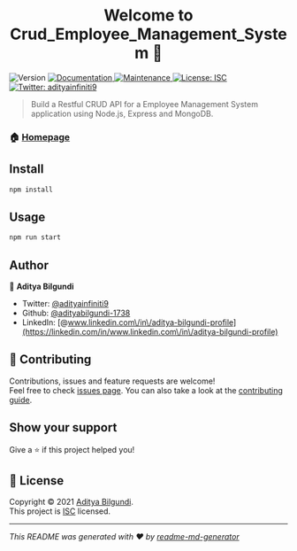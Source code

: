 <h1 align="center">Welcome to Crud_Employee_Management_System 👋</h1>
<p>
  <img alt="Version" src="https://img.shields.io/badge/version-1.0.0-blue.svg?cacheSeconds=2592000" />
  <a href="https://github.com/adityabilgundi-1738/crud_api#readme" target="_blank">
    <img alt="Documentation" src="https://img.shields.io/badge/documentation-yes-brightgreen.svg" />
  </a>
  <a href="https://github.com/adityabilgundi-1738/crud_api/graphs/commit-activity" target="_blank">
    <img alt="Maintenance" src="https://img.shields.io/badge/Maintained%3F-yes-green.svg" />
  </a>
  <a href="https://github.com/adityabilgundi-1738/crud_api/blob/master/LICENSE" target="_blank">
    <img alt="License: ISC" src="https://img.shields.io/github/license/adityabilgundi-1738/Crud_Employee_Management_System" />
  </a>
  <a href="https://twitter.com/adityainfiniti9" target="_blank">
    <img alt="Twitter: adityainfiniti9" src="https://img.shields.io/twitter/follow/adityainfiniti9.svg?style=social" />
  </a>
</p>

> Build a Restful CRUD API for a Employee Management System application using Node.js, Express and MongoDB.

### 🏠 [Homepage](https://github.com/adityabilgundi-1738/crud_api#readme)

## Install

```sh
npm install
```

## Usage

```sh
npm run start
```

## Author

👤 **Aditya Bilgundi**

* Twitter: [@adityainfiniti9](https://twitter.com/adityainfiniti9)
* Github: [@adityabilgundi-1738](https://github.com/adityabilgundi-1738)
* LinkedIn: [@www.linkedin.com\/in\/aditya-bilgundi-profile](https://linkedin.com/in/www.linkedin.com\/in\/aditya-bilgundi-profile)

## 🤝 Contributing

Contributions, issues and feature requests are welcome!<br />Feel free to check [issues page](https://github.com/adityabilgundi-1738/crud_api/issues). You can also take a look at the [contributing guide](https://github.com/adityabilgundi-1738/crud_api/blob/master/CONTRIBUTING.md).

## Show your support

Give a ⭐️ if this project helped you!

## 📝 License

Copyright © 2021 [Aditya Bilgundi](https://github.com/adityabilgundi-1738).<br />
This project is [ISC](https://github.com/adityabilgundi-1738/crud_api/blob/master/LICENSE) licensed.

***
_This README was generated with ❤️ by [readme-md-generator](https://github.com/kefranabg/readme-md-generator)_